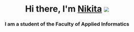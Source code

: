 <h1 align="center">Hi there, I'm <a href="https://t.me/Nikitka_Z_X_C" target="_blank">Nikita</a> 
<img src="https://github.com/blackcater/blackcater/raw/main/images/Hi.gif"/></h1>
<h3 align="center">I am a student of the Faculty of Applied Informatics</h3>
